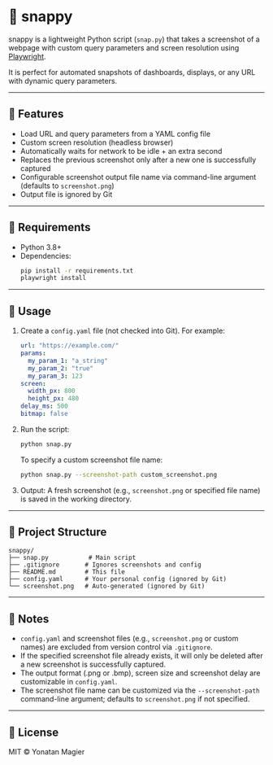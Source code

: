 # 📸 snappy

snappy is a lightweight Python script (`snap.py`) that takes a screenshot of a webpage with custom query parameters and screen resolution using [Playwright](https://playwright.dev/python/).

It is perfect for automated snapshots of dashboards, displays, or any URL with dynamic query parameters.

---

## 🚀 Features

- Load URL and query parameters from a YAML config file
- Custom screen resolution (headless browser)
- Automatically waits for network to be idle + an extra second
- Replaces the previous screenshot only after a new one is successfully captured
- Configurable screenshot output file name via command-line argument (defaults to `screenshot.png`)
- Output file is ignored by Git

---

## 🧱 Requirements

- Python 3.8+
- Dependencies:
  ```bash
  pip install -r requirements.txt
  playwright install
  ```

---

## 🔧 Usage

1. Create a `config.yaml` file (not checked into Git). For example:

   ```yaml
   url: "https://example.com/"
   params:
     my_param_1: "a_string"
     my_param_2: "true"
     my_param_3: 123
   screen:
     width_px: 800
     height_px: 480
   delay_ms: 500
   bitmap: false
   ```

2. Run the script:

   ```bash
   python snap.py
   ```

   To specify a custom screenshot file name:

   ```bash
   python snap.py --screenshot-path custom_screenshot.png
   ```

3. Output: A fresh screenshot (e.g., `screenshot.png` or specified file name) is saved in the working directory.

---

## 📁 Project Structure

```
snappy/
├── snap.py           # Main script
├── .gitignore       # Ignores screenshots and config
├── README.md        # This file
├── config.yaml      # Your personal config (ignored by Git)
└── screenshot.png   # Auto-generated (ignored by Git)
```

---

## 📌 Notes

- `config.yaml` and screenshot files (e.g., `screenshot.png` or custom names) are excluded from version control via `.gitignore`.
- If the specified screenshot file already exists, it will only be deleted after a new screenshot is successfully captured.
- The output format (.png or .bmp), screen size and screenshot delay are customizable in `config.yaml`.
- The screenshot file name can be customized via the `--screenshot-path` command-line argument; defaults to `screenshot.png` if not specified.

---

## 📄 License

MIT © Yonatan Magier